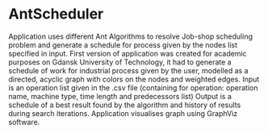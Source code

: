 # AntScheduler
Application uses different Ant Algorithms to resolve Job-shop scheduling problem and generate a schedule for process given by the nodes list specified in input.
First version of application was created for academic purposes on Gdansk University of Technology, it had to generate a schedule of work for industrial process given by the user, modelled as a directed, acyclic graph with colors on the nodes and weighted edges.
Input is an operation list given in the .csv file (containing for operation: operation name, machine type, time length and predecessors list)
Output is a schedule of a best result found by the algorithm and history of results during search iterations.
Application visualises graph using GraphViz software.
